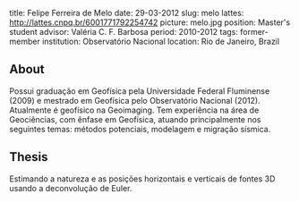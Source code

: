 title: Felipe Ferreira de Melo
date: 29-03-2012
slug: melo
lattes: http://lattes.cnpq.br/6001771792254742
picture: melo.jpg
position: Master's student
advisor: Valéria C. F. Barbosa
period: 2010-2012
tags: former-member
institution: Observatório Nacional
location: Rio de Janeiro, Brazil

## About

Possui graduação em Geofísica pela Universidade Federal Fluminense (2009) e
mestrado em Geofísica pelo Observatório Nacional (2012). Atualmente é geofísico
na Geoimaging. Tem experiência na área de Geociências, com ênfase em Geofísica,
atuando principalmente nos seguintes temas: métodos potenciais, modelagem e
migração sísmica.

## Thesis

Estimando a natureza e as posições horizontais e verticais de fontes 3D usando
a deconvolução de Euler.
